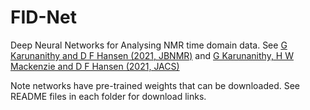# FID-Net
Deep Neural Networks for Analysing NMR time domain data. See [G Karunanithy and D F Hansen (2021, JBNMR)](https://doi.org/10.1007/s10858-021-00366-w)
and [G Karunanithy, H W Mackenzie and D F Hansen (2021, JACS)](https://doi.org/10.1021/jacs.1c04010)

Note networks have pre-trained weights that can be downloaded. See README files in each folder for download links.
